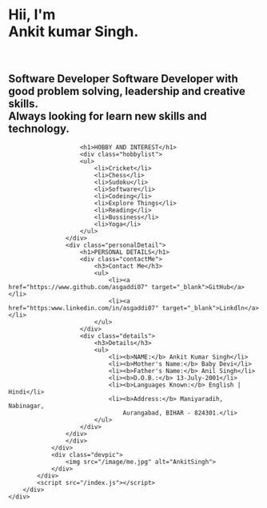 <!--  Brief introduction. -->
 <h1>Hii, I'm<br>
 Ankit kumar Singh.</h1><br>
<h2>Software Developer</b> 
Software Developer with good problem solving, leadership and creative skills.<br>
Always looking for learn new skills and technology.</h2>

                    
                  
                    
                        <h1>HOBBY AND INTEREST</h1>
                        <div class="hobbylist">
                        <ul>  
                            <li>Cricket</li>  
                            <li>Chess</li>  
                            <li>Sudoku</li>  
                            <li>Software</li>
                            <li>Codeing</li>
                            <li>Explore Things</li> 
                            <li>Reading</li>  
                            <li>Bussiness</li>  
                            <li>Yoga</li>   
                        </ul> 
                    </div>
                    <div class="personalDetail">
                        <h1>PERSONAL DETAILS</h1>
                        <div class="contactMe">
                            <h3>Contact Me</h3>
                            <ul>
                                <li><a href="https://www.github.com/asgaddi07" target="_blank">GitHub</a></li>
                                <li><a href="https:www.linkedin.com/in/asgaddi07" target="_blank">Linkdln</a></li> 
                            </ul>
                        </div>
                        <div class="details">
                            <h3>Details</h3>
                            <ul>  
                                <li><b>NAME:</b> Ankit Kumar Singh</li>  
                                <li><b>Mother's Name:</b> Baby Devi</li>  
                                <li><b>Father's Name:</b> Anil Singh</li>  
                                <li><b>D.O.B.:</b> 13-July-2001</li> 
                                <li><b>Languages Known:</b> English | Hindi</li>  
                                <li><b>Address:</b> Maniyaradih, Nabinagar, 
                                    Aurangabad, BIHAR - 824301.</li> 
                            </ul> 
                        </div>
                    </div>
                    </div>
                </div>
                <div class="devpic">
                    <img src="/image/me.jpg" alt="AnkitSingh">
                </div>
            </div>
            <script src="/index.js"></script>     
        </div>
    </div>

</body>
</html>
